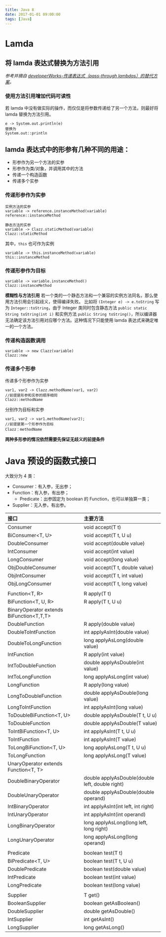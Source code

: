 ```yaml
---
title: Java 8
date: 2017-01-01 09:00:00
tags: [Java]
---
```


# Lamda

## 将 lamda 表达式替换为方法引用

*参考并摘自 [developerWorks-传递表达式（pass-through lambdas）的替代方案](https://www.ibm.com/developerworks/cn/java/j-java8idioms5/index.html)。*

### 使用方法引用增加代码可读性

若 lamda 中没有做实际的操作，而仅仅是将参数传递给了另一个方法，则最好将 lamda 替换为方法引用。

```
e -> System.out.println(e)
替换为
System.out::println
```

## lamda 表达式中的形参有几种不同的用途：

- 形参作为另一个方法的实参
- 形参作为类/对象，并调用其中的方法
- 传递一个构造函数
- 传递多个实参

### 传递形参作为实参

```
实例方法的实参
variable -> reference.instanceMethod(variable)
reference::instanceMethod

静态方法的实参
variable -> Clazz.staticMethod(variable)
Clazz::staticMethod
```

其中，`this` 也可作为实例
```
variable -> this.instanceMethod(variable)
this::instanceMethod
```

### 传递形参作为目标

```
variable -> variable.instanceMethod()
Clazz::instanceMethod
```

**模糊性与方法引用**
若一个类的一个静态方法和一个兼容的实例方法同名，那么使用方法引用会引起歧义，使得编译失败。
比如将 `(Integer e) -> e.toString` 写为 `Integer::toString`，由于 Integer 类同时包含静态方法 `public static String toString(int i)` 和实例方法 `public String toString()`，所以编译器无法确定该方法引用对应哪个方法。这种情况下只能使用 lamda 表达式来确定唯一的一个方法。

### 传递构造函数调用

```
variable -> new Clazz(variable)
Clazz::new
```

### 传递多个形参

传递多个形参作为实参
```
var1, var2 -> Clazz.methodName(var1, var2)
//前提是形参和实参的顺序相同
Clazz::methodName
```

分别作为目标和实参
```
var1, var2 -> var1.methodName(var2);
//前提是第一个形参作为目标
Clazz：methodName
```

**两种多形参的情况依然需要先保证无歧义的前提条件**

# Java 预设的函数式接口

大致分为 4 类：

- Consumer：有入参，无出参；
- Function：有入参，有出参；
    - Predicate：出参固定为 boolean 的 Function，也可以单独算一类；
- Supplier：无入参，有出参。

| 接口                                        | 主要方法                                        |
| :------------------------------------------ | :---------------------------------------------- |
| Consumer<T>                                 | void accept(T t)                                |
| BiConsumer<T, U>                            | void accept(T t, U u)                           |
| DoubleConsumer                              | void accept(double value)                       |
| IntConsumer                                 | void accept(int value)                          |
| LongConsumer                                | void accept(long value)                         |
| ObjDoubleConsumer<T>                        | void accept(T t, double value)                  |
| ObjIntConsumer<T>                           | void accept(T t, int value)                     |
| ObjLongConsumer<T>                          | void accept(T t, long value)                    |
|                                             |                                                 |
| Function<T, R>                              | R apply(T t)                                    |
| BiFunction<T, U, R>                         | R apply(T t, U u)                               |
| BinaryOperator<T> extends BiFunction<T,T,T> |                                                 |
| DoubleFunction<R>                           | R apply(double value)                           |
| DoubleToIntFunction                         | int applyAsInt(double value)                    |
| DoubleToLongFunction                        | long applyAsLong(double value)                  |
| IntFunction<R>                              | R apply(int value)                              |
| IntToDoubleFunction                         | double applyAsDouble(int value)                 |
| IntToLongFunction                           | long applyAsLong(int value)                     |
| LongFunction<R>                             | R apply(long value)                             |
| LongToDoubleFunction                        | double applyAsDouble(long value)                |
| LongToIntFunction                           | int applyAsInt(long value)                      |
| ToDoubleBiFunction<T, U>                    | double applyAsDouble(T t, U u)                  |
| ToDoubleFunction<T>                         | double applyAsDouble(T value)                   |
| ToIntBiFunction<T, U>                       | int applyAsInt(T t, U u)                        |
| ToIntFunction<T>                            | int applyAsInt(T value)                         |
| ToLongBiFunction<T, U>                      | long applyAsLong(T t, U u)                      |
| ToLongFunction<T>                           | long applyAsLong(T value)                       |
| UnaryOperator<T> extends Function<T, T>     |                                                 |
| DoubleBinaryOperator                        | double applyAsDouble(double left, double right) |
| DoubleUnaryOperator                         | double applyAsDouble(double operand)            |
| IntBinaryOperator                           | int applyAsInt(int left, int right)             |
| IntUnaryOperator                            | int applyAsInt(int operand)                     |
| LongBinaryOperator                          | long applyAsLong(long left, long right)         |
| LongUnaryOperator                           | long applyAsLong(long operand)                  |
|                                             |                                                 |
| Predicate<T>                                | boolean test(T t)                               |
| BiPredicate<T, U>                           | boolean test(T t, U u)                          |
| DoublePredicate                             | boolean test(double value)                      |
| IntPredicate                                | boolean test(int value)                         |
| LongPredicate                               | boolean test(long value)                        |
|                                             |                                                 |
| Supplier<T>                                 | T get()                                         |
| BooleanSupplier                             | boolean getAsBoolean()                          |
| DoubleSupplier                              | double getAsDouble()                            |
| IntSupplier                                 | int getAsInt()                                  |
| LongSupplier                                | long getAsLong()                                |
